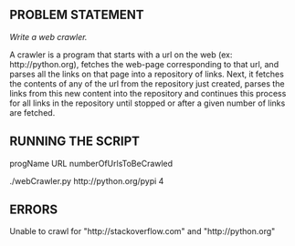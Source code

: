 PROBLEM STATEMENT
-----------------
<p><i>Write a web crawler.</i></p><p>A crawler is a program that starts with a url on the web (ex: http://python.org), fetches the web-page corresponding to that url, and parses all the links on that page into a repository of links. Next, it fetches the contents of any of the url from the repository just created, parses the links from this new content into the repository and continues this process for all links in the repository until stopped or after a given number of links are fetched.</p>

RUNNING THE SCRIPT
------------------
<p>progName URL numberOfUrlsToBeCrawled</p><p>./webCrawler.py http://python.org/pypi 4</p>

ERRORS
------
<p>Unable to crawl for "http://stackoverflow.com" and "http://python.org"</p>
